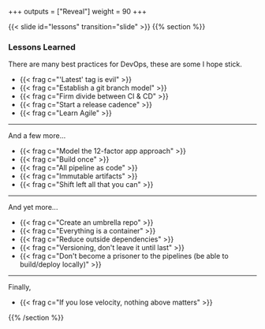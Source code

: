 +++
outputs = ["Reveal"]
weight = 90
+++

{{< slide id="lessons" transition="slide" >}}
{{% section %}}

### Lessons Learned

There are many best practices for DevOps, these are some I hope stick.

- {{< frag c="'Latest' tag is evil" >}}
- {{< frag c="Establish a git branch model" >}}
- {{< frag c="Firm divide between CI & CD" >}}
- {{< frag c="Start a release cadence" >}}
- {{< frag c="Learn Agile" >}}

---

And a few more...

- {{< frag c="Model the 12-factor app approach" >}}
- {{< frag c="Build once" >}}
- {{< frag c="All pipeline as code" >}}
- {{< frag c="Immutable artifacts" >}}
- {{< frag c="Shift left all that you can" >}}

---

And yet more...

- {{< frag c="Create an umbrella repo" >}}
- {{< frag c="Everything is a container" >}}
- {{< frag c="Reduce outside dependencies" >}}
- {{< frag c="Versioning, don't leave it until last" >}}
- {{< frag c="Don't become a prisoner to the pipelines (be able to build/deploy locally)" >}}

---

Finally,

- {{< frag c="If you lose velocity, nothing above matters" >}}

{{% /section %}}